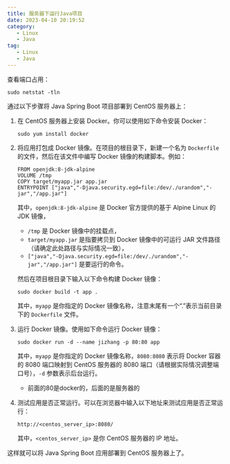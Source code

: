 ```yaml
---
title: 服务器下运行Java项目
date: 2023-04-10 20:19:52
category: 
   - Linux
   - Java
tag:
   - Linux
   - Java
---
```




查看端口占用：

```shell
sudo netstat -tln
```

通过以下步骤将 Java Spring Boot 项目部署到 CentOS 服务器上：

1. 在 CentOS 服务器上安装 Docker。你可以使用如下命令安装 Docker：

   ```
   sudo yum install docker
   ```

2. 将应用打包成 Docker 镜像。在项目的根目录下，新建一个名为 `Dockerfile` 的文件，然后在该文件中编写 Docker 镜像的构建脚本。例如：

   ```
   FROM openjdk:8-jdk-alpine
   VOLUME /tmp
   COPY target/myapp.jar app.jar
   ENTRYPOINT ["java","-Djava.security.egd=file:/dev/./urandom","-jar","/app.jar"]
   ```

   其中，`openjdk:8-jdk-alpine` 是 Docker 官方提供的基于 Alpine Linux 的 JDK 镜像，

   + `/tmp` 是 Docker 镜像中的挂载点，
   + `target/myapp.jar` 是指要拷贝到 Docker 镜像中的可运行 JAR 文件路径（请确定此处路径与实际情况一致），
   + `["java","-Djava.security.egd=file:/dev/./urandom","-jar","/app.jar"]` 是要运行的命令。

   然后在项目根目录下输入以下命令构建 Docker 镜像：

   ```
   sudo docker build -t app .
   ```

   其中，`myapp` 是你指定的 Docker 镜像名称，注意末尾有一个“.”表示当前目录下的 `Dockerfile` 文件。

3. 运行 Docker 镜像。使用如下命令运行 Docker 镜像：

   ```
   sudo docker run -d --name jizhang -p 80:80 app
   ```

   其中，`myapp` 是你指定的 Docker 镜像名称，`8080:8080` 表示将 Docker 容器的 8080 端口映射到 CentOS 服务器的 8080 端口（请根据实际情况调整端口号），`-d` 参数表示后台运行。

   + 前面的80是docker的，后面的是服务器的

4. 测试应用是否正常运行。可以在浏览器中输入以下地址来测试应用是否正常运行：

   ```
   http://<centos_server_ip>:8080/
   ```

   其中，`<centos_server_ip>` 是你 CentOS 服务器的 IP 地址。

这样就可以将 Java Spring Boot 应用部署到 CentOS 服务器上了。







